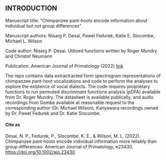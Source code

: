 ## INTRODUCTION

Manuscript title: "Chimpanzee pant-hoots encode information about individual but not group differences"

Manuscript authors: Nisarg P. Desai, Pawel Fedurek, Katie E. Slocombe, Michael L. Wilson

Code author: Nisarg P. Desai. Utilized functions written by Roger Mundry and Christof Neumann

Publication: American Journal of Primatology (2022) [link](https://onlinelibrary.wiley.com/doi/10.1002/ajp.23430)

The repo contains data extractracted form spectrogram representations of chimpanzee pant-hoot vocalizations and code to perform the analyses to explore the existence of vocal dialects. The code requires proprietary functions to run permuted discriminant functions analysis (pDFA) available from Dr. Roger Mundry. The datasheet is available publically, and audio recordings from Gombe available at reasonable request to the corresponding author (Dr. Michael Wilson). Kanyawara recordings owned by Dr. Pawel Fedurek and Dr. Katie Slocombe.

#### Cite as
Desai, N. P., Fedurek, P., Slocombe, K. E., & Wilson, M. L. (2022). Chimpanzee pant‐hoots encode individual information more reliably than group differences. American Journal of Primatology, e23430. https://doi.org/10.1002/ajp.23430
